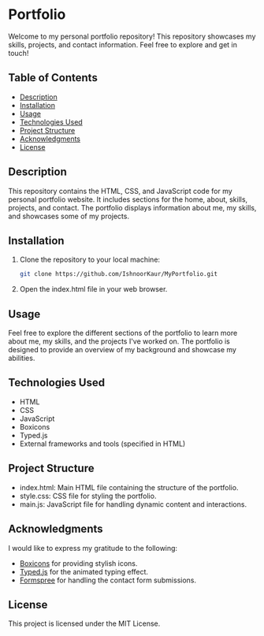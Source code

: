 # Portfolio

Welcome to my personal portfolio repository! This repository showcases my skills, projects, and contact information. Feel free to explore and get in touch!

## Table of Contents
- [Description](#description)
- [Installation](#installation)
- [Usage](#usage)
- [Technologies Used](#technologies-used)
- [Project Structure](#project-structure)
- [Acknowledgments](#acknowledgments)
- [License](#license)

## Description

This repository contains the HTML, CSS, and JavaScript code for my personal portfolio website. It includes sections for the home, about, skills, projects, and contact. The portfolio displays information about me, my skills, and showcases some of my projects.

## Installation

1. Clone the repository to your local machine:

   ```bash
   git clone https://github.com/IshnoorKaur/MyPortfolio.git
   ```
2. Open the index.html file in your web browser.

## Usage

Feel free to explore the different sections of the portfolio to learn more about me, my skills, and the projects I've worked on. The portfolio is designed to provide an overview of my background and showcase my abilities.

## Technologies Used
- HTML
- CSS
- JavaScript
- Boxicons
- Typed.js
- External frameworks and tools (specified in HTML)

## Project Structure
- index.html: Main HTML file containing the structure of the portfolio.
- style.css: CSS file for styling the portfolio.
- main.js: JavaScript file for handling dynamic content and interactions.

## Acknowledgments

I would like to express my gratitude to the following:

- [Boxicons](https://boxicons.com/) for providing stylish icons.
- [Typed.js](https://github.com/mattboldt/typed.js/) for the animated typing effect.
- [Formspree](https://formspree.io/) for handling the contact form submissions.

## License
This project is licensed under the MIT License.
